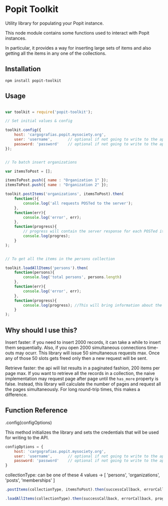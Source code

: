 Popit Toolkit
=============

Utility library for populating your Popit instance.

This node module contains some functions used to interact with Popit instances.

In particular, it provides a way for inserting large sets of items and also getting all the items in any one of the collections. 

Installation
------------

`npm install popit-toolkit`

Usage
-----

```javascript

var toolkit = require('popit-toolkit');

// Set initial values & config

toolkit.config({
	host: 'cargografias.popit.mysociety.org', 
	user: 'username',       // optional if not going to write to the api
	password: 'password'    // optional if not going to write to the api
});


// To batch insert organizations

var itemsToPost = [];

itemsToPost.push({ name : "Organization 1" });
itemsToPost.push({ name : "Organization 2" });

toolkit.postItems('organizations', itemsToPost).then(
	function(){
		console.log('all requests POSTed to the server');
	},
	function(err){
		console.log('error', err);
	},
	function(progress){
		// progress will contain the server response for each POSTed item. (as string)
		console.log(progres);
	}
);


// To get all the items in the persons collection

toolkit.loadAllItems('persons').then(
	function(persons){ 
		console.log('total persons', persons.length)
	}, 
	function(err){
		console.log('error', err);
	}, 
	function(progress){
		console.log(progress); //This will bring information about the number of 'pages' that will be retrieved to get the complete collection.
	}
);


```

Why should I use this?
----------------------

Insert faster: if you need to insert 2000 records, it can take a while to insert them sequentially. Also, if you open 2000 simultaneous connections time-outs may ocurr. This library will issue 50 simultaneous requests max. Once any of those 50 slots gets freed only then a new request will be sent. 

Retrieve faster: the api will list results in a paginated fashion, 200 items per page max. If you want to retrieve all the records in a collection, the naive implementation may request page after page until the `has_more` property is false. Instead, this library will calculate the number of pages and request all the pages simultaneously. For long round-trip times, this makes a difference.


Function Reference
------------------

.config(configOptions)

This method initializes the library and sets the credentials that will be used for writing to the API.

```javascript
configOptions = {
	host: 'cargografias.popit.mysociety.org', 
	user: 'username',       // optional if not going to write to the api
	password: 'password'    // optional if not going to write to the api	
}
```

collectionType: can be one of these 4 values -> [ 'persons', 'organizations', 'posts', 'memberships' ]

```javascript
.postItems(collectionType, itemsToPost).then(successCallback, errorCallback, progressCallack)
```

```javascript
.loadAllItems(collectionType).then(successCallback, errorCallback, progressCallack)
```

